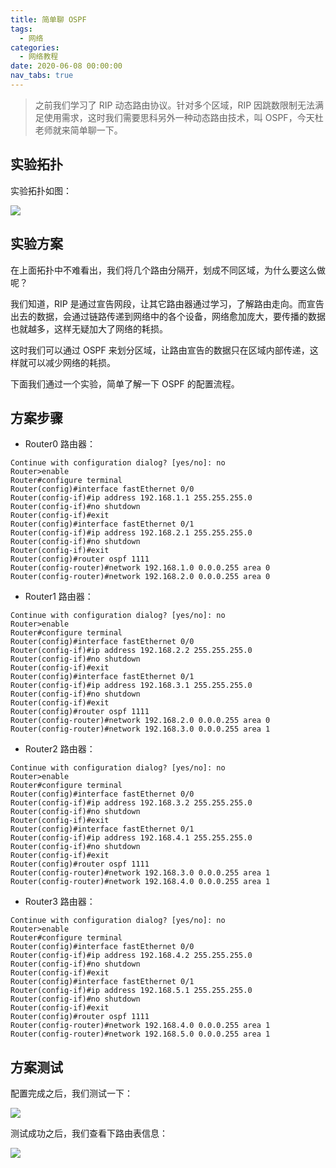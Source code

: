 ```yaml
---
title: 简单聊 OSPF
tags:
  - 网络
categories:
  - 网络教程
date: 2020-06-08 00:00:00
nav_tabs: true
---
```


> 之前我们学习了 RIP 动态路由协议。针对多个区域，RIP 因跳数限制无法满足使用需求，这时我们需要思科另外一种动态路由技术，叫 OSPF，今天杜老师就来简单聊一下。

<!-- more -->

## 实验拓扑

实验拓扑如图：

![](https://cdn.dusays.com/2020/06/229-1.jpg)

## 实验方案

在上面拓扑中不难看出，我们将几个路由分隔开，划成不同区域，为什么要这么做呢？

我们知道，RIP 是通过宣告网段，让其它路由器通过学习，了解路由走向。而宣告出去的数据，会通过链路传递到网络中的各个设备，网络愈加庞大，要传播的数据也就越多，这样无疑加大了网络的耗损。

这时我们可以通过 OSPF 来划分区域，让路由宣告的数据只在区域内部传递，这样就可以减少网络的耗损。

下面我们通过一个实验，简单了解一下 OSPF 的配置流程。

## 方案步骤

* Router0 路由器：

```
Continue with configuration dialog? [yes/no]: no
Router>enable
Router#configure terminal
Router(config)#interface fastEthernet 0/0
Router(config-if)#ip address 192.168.1.1 255.255.255.0
Router(config-if)#no shutdown
Router(config-if)#exit
Router(config)#interface fastEthernet 0/1
Router(config-if)#ip address 192.168.2.1 255.255.255.0
Router(config-if)#no shutdown
Router(config-if)#exit
Router(config)#router ospf 1111
Router(config-router)#network 192.168.1.0 0.0.0.255 area 0
Router(config-router)#network 192.168.2.0 0.0.0.255 area 0
```

* Router1 路由器：

```
Continue with configuration dialog? [yes/no]: no
Router>enable
Router#configure terminal
Router(config)#interface fastEthernet 0/0
Router(config-if)#ip address 192.168.2.2 255.255.255.0
Router(config-if)#no shutdown
Router(config-if)#exit
Router(config)#interface fastEthernet 0/1
Router(config-if)#ip address 192.168.3.1 255.255.255.0
Router(config-if)#no shutdown
Router(config-if)#exit
Router(config)#router ospf 1111
Router(config-router)#network 192.168.2.0 0.0.0.255 area 0
Router(config-router)#network 192.168.3.0 0.0.0.255 area 1
```

* Router2 路由器：

```
Continue with configuration dialog? [yes/no]: no
Router>enable
Router#configure terminal
Router(config)#interface fastEthernet 0/0
Router(config-if)#ip address 192.168.3.2 255.255.255.0
Router(config-if)#no shutdown
Router(config-if)#exit
Router(config)#interface fastEthernet 0/1
Router(config-if)#ip address 192.168.4.1 255.255.255.0
Router(config-if)#no shutdown
Router(config-if)#exit
Router(config)#router ospf 1111
Router(config-router)#network 192.168.3.0 0.0.0.255 area 1
Router(config-router)#network 192.168.4.0 0.0.0.255 area 1
```

* Router3 路由器：

```
Continue with configuration dialog? [yes/no]: no
Router>enable
Router#configure terminal
Router(config)#interface fastEthernet 0/0
Router(config-if)#ip address 192.168.4.2 255.255.255.0
Router(config-if)#no shutdown
Router(config-if)#exit
Router(config)#interface fastEthernet 0/1
Router(config-if)#ip address 192.168.5.1 255.255.255.0
Router(config-if)#no shutdown
Router(config-if)#exit
Router(config)#router ospf 1111
Router(config-router)#network 192.168.4.0 0.0.0.255 area 1
Router(config-router)#network 192.168.5.0 0.0.0.255 area 1
```

## 方案测试

配置完成之后，我们测试一下：

![](https://cdn.dusays.com/2020/06/229-2.jpg)

测试成功之后，我们查看下路由表信息：

![](https://cdn.dusays.com/2020/06/229-3.jpg)